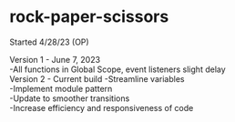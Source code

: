 # rock-paper-scissors

Started 4/28/23 (OP)

Version 1 - June 7, 2023 \
-All functions in Global Scope, event listeners slight delay \
Version 2 - Current build
-Streamline variables \
-Implement module pattern \
-Update to smoother transitions \
-Increase efficiency and responsiveness of code
